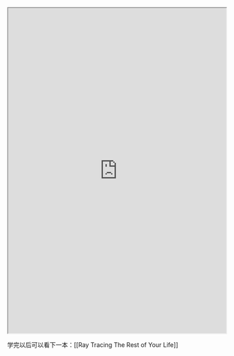 <iframe 
		height = 750 
		width = 100% 
		padding = 0 0 
		margins = 0 0
		src="https://raytracing.github.io/books/RayTracingTheNextWeek.html"></iframe>

学完以后可以看下一本：[[Ray Tracing The Rest of Your Life]]
